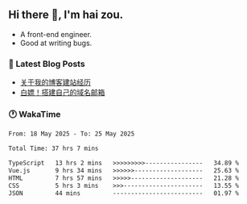 ## Hi there 👋, I'm hai zou.

- A front-end engineer.
- Good at writing bugs.

### 📖 Latest Blog Posts
<!-- BLOG-POST-LIST:START -->
- [关于我的博客建站经历](https://www.izou.top/2025/01/blog-site-build/)
- [白嫖！搭建自己的域名邮箱](https://www.izou.top/2025/01/domain-mail/)
<!-- BLOG-POST-LIST:END -->

### 🕐 WakaTime
<!--START_SECTION:waka-->

```txt
From: 18 May 2025 - To: 25 May 2025

Total Time: 37 hrs 7 mins

TypeScript   13 hrs 2 mins   >>>>>>>>>----------------   34.89 %
Vue.js       9 hrs 34 mins   >>>>>>-------------------   25.63 %
HTML         7 hrs 57 mins   >>>>>--------------------   21.28 %
CSS          5 hrs 3 mins    >>>----------------------   13.55 %
JSON         44 mins         -------------------------   01.97 %
```

<!--END_SECTION:waka-->
